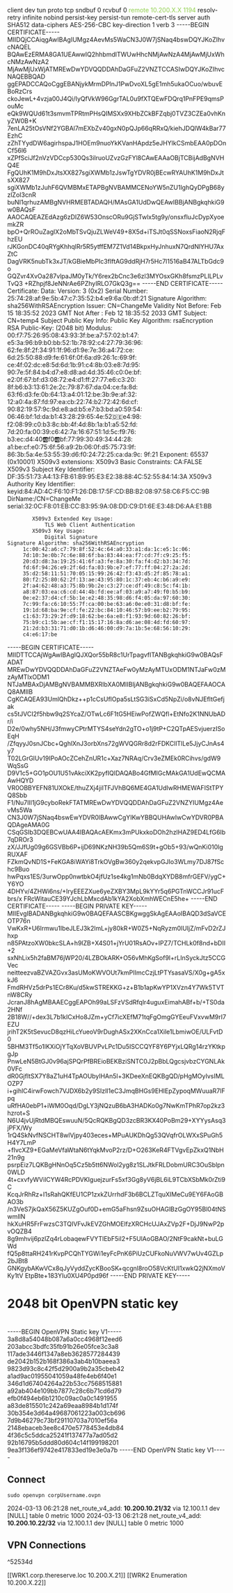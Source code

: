 
client
dev tun
proto tcp
sndbuf 0
rcvbuf 0
<font color="#92d050">remote 10.200.X.X 1194</font>
resolv-retry infinite
nobind
persist-key
persist-tun
remote-cert-tls server
auth SHA512
data-ciphers AES-256-CBC
key-direction 1
verb 3
<ca>
-----BEGIN CERTIFICATE-----
MIIDQjCCAiqgAwIBAgIUMgz4AevMs5WaCN3J0W7jSNaq4bswDQYJKoZIhvcNAQEL
BQAwEzERMA8GA1UEAwwIQ2hhbmdlTWUwHhcNMjAwNzA4MjAwMjUxWhcNMzAwNzA2
MjAwMjUxWjATMREwDwYDVQQDDAhDaGFuZ2VNZTCCASIwDQYJKoZIhvcNAQEBBQAD
ggEPADCCAQoCggEBANjykMrmDPlnJ1PwDvoXL5gE1mh5ukaOCuo/wbuvEBoRzCrs
ckoJewL+4vzja00J4Qi/IyQfVkW96GgrTAL0u9fXTQEwFDQrq1PnFPE9qmsPouMc
eQk9WQUd61t3smvmTPRtmPHsQIMSXx9XHbZCkBFZqbj0TVZ3CZEa0vhKnyZW0B+K
7enLA25tOsVNf2YGBAl7mEXbZv40gxN0pQJp66qRRxQ/kiehJDQlW4kBar77EzhC
zZhTYydDW6agirhspaJ1HOEm9nuoYkKVanHApdz5eJHYlkCSmbEAA0pDOnCf56l6
xZPfSciJf2nVzVDCcp530Qs3ilruoUZvzGzFYl8CAwEAAaOBjTCBijAdBgNVHQ4E
FgQUhK1M9hDxJtsXX827sgiXWMb1zJswTgYDVR0jBEcwRYAUhK1M9hDxJtsXX827
sgiXWMb1zJuhF6QVMBMxETAPBgNVBAMMCENoYW5nZU1lghQyDPgB68yzlZoI3cnR
buNI1qrhuzAMBgNVHRMEBTADAQH/MAsGA1UdDwQEAwIBBjANBgkqhkiG9w0BAQsF
AAOCAQEAZEdAzg6zDIZ6W53OnscORu9GjSTwlx5tg9y/onsxfluJcDypXyoemkZR
bpO+QrROuZaglX2oMbTSvQjuZLWeV49+8X5d+iTSJt0qSSNoxsFiaoN2RjqFhzEU
rJKGonDC40qRYgKhhqlRr5R5ytffEM7Z1Vd14BkpxHyJnhuxN7QrdNlYHU7AxZtC
DagVRK5nubTk3xJT/kGBieMbPIc3fIftAG9ddRjH7r5Hc7l1516aB47ALTbGdc9o
GQZvr4XvOa287vlpaJM0yTk/Y6rex2bCnc3e6zl3MYOsxGKh8fsmzPLILPLvTvQ3
+RZhpjf8JeNNrAe6PZhyIRLO7GkQ3g==
-----END CERTIFICATE-----
</ca>
<cert>
Certificate:
    Data:
        Version: 3 (0x2)
        Serial Number:
            25:74:28:af:9e:5b:47:c7:35:52:b4:e9:6a:0b:df:21
        Signature Algorithm: sha256WithRSAEncryption
        Issuer: CN=ChangeMe
        Validity
            Not Before: Feb 15 18:35:52 2023 GMT
            Not After : Feb 12 18:35:52 2033 GMT
        Subject: CN=temp4
        Subject Public Key Info:
            Public Key Algorithm: rsaEncryption
                RSA Public-Key: (2048 bit)
                Modulus:
                    00:f7:75:26:95:08:43:93:3f:be:a7:57:02:b1:47:
                    e5:3a:96:b9:b0:bb:52:1b:78:92:c4:27:79:36:96:
                    62:fe:8f:2f:34:91:1f:96:d1:9e:7e:36:a4:72:ce:
                    6d:25:50:88:d9:fe:61:6f:0f:6a:d9:26:1c:69:9f:
                    ce:4f:02:dc:e8:5d:6d:1b:91:c4:8b:03:e8:7d:95:
                    90:7e:5f:84:b4:d7:e8:d8:ad:4d:35:46:c0:0e:bf:
                    e2:0f:67:bf:d3:08:72:e4:d1:ff:27:77:e6:c3:20:
                    8f:b6:b3:13:61:2e:2c:79:87:67:da:04:ce:fa:8d:
                    63:f6:d3:fe:0b:64:13:a4:01:12:be:3b:9e:af:32:
                    12:a0:4a:87:fd:97:ea:cb:22:74:b2:72:42:6d:cf:
                    90:82:19:57:9c:9d:e8:ad:b5:e7:b3:bd:a0:59:54:
                    06:46:bf:1d:da:b1:43:28:29:65:4e:52:de:e4:98:
                    f2:08:99:c0:b3:8c:bb:4f:4d:8b:1a:b1:a5:52:fd:
                    7d:20:fa:00:39:c6:42:7a:16:67:51:1d:5c:f9:76:
                    b3:ec:d4:40:ab:f0:ab:bf:77:99:30:49:34:44:28:
                    a1:be:cf:e0:75:6f:56:a9:2b:06:0f:d5:75:73:9f:
                    86:3b:5a:4e:53:55:39:d6:f0:24:72:25:ca:da:9c:
                    9f:21
                Exponent: 65537 (0x10001)
        X509v3 extensions:
            X509v3 Basic Constraints: 
                CA:FALSE
            X509v3 Subject Key Identifier: 
                DF:35:51:73:A4:13:FB:61:B9:95:E3:E2:38:88:4C:52:55:84:14:3A
            X509v3 Authority Key Identifier: 
                keyid:84:AD:4C:F6:10:F1:26:DB:17:5F:CD:BB:B2:08:97:58:C6:F5:CC:9B
                DirName:/CN=ChangeMe
                serial:32:0C:F8:01:EB:CC:B3:95:9A:08:DD:C9:D1:6E:E3:48:D6:AA:E1:BB

            X509v3 Extended Key Usage: 
                TLS Web Client Authentication
            X509v3 Key Usage: 
                Digital Signature
    Signature Algorithm: sha256WithRSAEncryption
         1c:00:42:a6:c7:79:8f:52:4c:64:a0:33:a1:da:1c:e5:1c:06:
         7d:10:3e:0b:7c:6e:88:6f:ba:83:44:ea:f7:cd:7f:c9:25:f5:
         20:d3:d8:3a:19:25:41:6f:a3:fe:8a:30:fa:f4:d2:b3:34:7d:
         fd:6f:94:26:e9:2f:6d:fa:03:9b:e7:ef:77:ff:04:27:2a:2d:
         35:d2:58:11:51:70:05:15:99:26:42:f3:43:d5:2f:85:78:a1:
         80:f2:25:80:62:2f:13:ae:43:95:80:1c:37:eb:4c:b6:a9:e9:
         2f:a4:62:48:a3:75:8b:9b:2e:c3:27:ce:df:49:c8:5c:f4:1b:
         a8:87:03:ea:c6:cd:44:4b:fd:ee:af:03:a9:a7:49:f0:b5:b9:
         0e:e2:37:d4:cf:5b:1e:e2:48:35:98:d6:f4:05:da:97:60:30:
         7c:99:fa:c6:10:55:7f:ca:00:be:63:a6:0e:e0:31:d8:bf:fe:
         19:1d:68:ba:9e:cf:fe:22:bc:84:10:46:57:b9:ee:b2:79:95:
         c1:63:73:29:2f:d9:18:62:be:6a:e8:f1:93:9d:60:82:26:bf:
         75:b9:c1:5b:ae:cf:f1:15:17:16:8a:d6:ae:08:4d:fd:60:97:
         21:2d:b3:31:71:d0:1b:d6:46:00:d9:7a:1b:5e:68:56:10:29:
         c4:e6:17:be
-----BEGIN CERTIFICATE-----
MIIDTTCCAjWgAwIBAgIQJXQor55bR8c1UrTpagvfITANBgkqhkiG9w0BAQsFADAT
MREwDwYDVQQDDAhDaGFuZ2VNZTAeFw0yMzAyMTUxODM1NTJaFw0zMzAyMTIxODM1
NTJaMBAxDjAMBgNVBAMMBXRlbXA0MIIBIjANBgkqhkiG9w0BAQEFAAOCAQ8AMIIB
CgKCAQEA93UmlQhDkz++p1cCsUflOpa5sLtSG3iSxCd5NpZi/o8vNJEfltGefjak
cs5tJVCI2f5hbw9q2SYcaZ/OTwLc6F1tG5HEiwPofZWQfl+EtNfo2K1NNUbADr/i
D2e/0why5NH/J3fmwyCPtrMTYS4seYdn2gTO+o1j9tP+C2QTpAESvjuerzISoEqH
/ZfqyyJ0snJCbc+QghlXnJ3orbXns72gWVQGRr8d2rFDKCllTlLe5JjyCJnAs4y7
T02LGrGlUv19IPoAOcZCehZnUR1c+Xaz7NRAq/Crv3eZMEk0RCihvs/gdW9WqSsG
D9V1c5+GO1pOU1U51vAkciXK2pyfIQIDAQABo4GfMIGcMAkGA1UdEwQCMAAwHQYD
VR0OBBYEFN81UXOkE/thuZXj4jiITFJVhBQ6ME4GA1UdIwRHMEWAFIStTPYQ8Sbb
F1/Nu7IIl1jG9cyboRekFTATMREwDwYDVQQDDAhDaGFuZ2VNZYIUMgz4AevMs5Wa
CN3J0W7jSNaq4bswEwYDVR0lBAwwCgYIKwYBBQUHAwIwCwYDVR0PBAQDAgeAMA0G
CSqGSIb3DQEBCwUAA4IBAQAcAEKmx3mPUkxkoDOh2hzlHAZ9ED4LfG6Ib7qDROr3
zX/JJfUg09g6GSVBb6P+ijD69NKzNH39b5Qm6S9t+gOb5+93/wQnKi010lgRUXAF
FZkmQvND1S+FeKGA8iWAYi8TrkOVgBw360y2qekvpGJIo3WLmy7DJ87fSchc9Buo
hwPqxs1ES/3urwOpp0nwtbkO4jfUz1se4kg1mNb0BdqXYDB8mfrGEFV/ygC+Y6YO
4DHYv/4ZHWi6ns/+IryEEEZXue6yeZXBY3MpL9kYYr5q6PGTnWCCJr91ucFbrs/x
FRcWitauCE39YJchLbMxcdAb1kYA2XobXmhWECnE5he+
-----END CERTIFICATE-----
</cert>
<key>
-----BEGIN PRIVATE KEY-----
MIIEvgIBADANBgkqhkiG9w0BAQEFAASCBKgwggSkAgEAAoIBAQD3dSaVCEOTP76n
VwKxR+U6lrmwu1IbeJLEJ3k2lmL+jy80kR+W0Z5+NqRyzm0lUIjZ/mFvD2rZJhxp
n85PAtzoXW0bkcSLA+h9lZB+X4S01+jYrU01RsAOv+IPZ7/TCHLk0f8nd+bDII+2
sxNhLix5h2faBM76jWP20/4LZBOkARK+O56vMhKgSof9l+rLInSyckJtz5CCGVec
neitteezvaBZVAZGvx3asUMoKWVOUt7kmPIImcCzjLtPTYsasaVS/X0g+gA5xkJ6
FmdRHVz5drPs1ECr8Ku/d5kwSTREKKG+z+B1b1apKwYP1XVzn4Y7Wk5TVTnW8CRy
JcranJ8hAgMBAAECggEAPOh99aLSFzVSdRfqlr4uguxEimahABf+b/+TS0da2HNf
2B18W//+dex3L7b1kICxHo8JZm+yCf7icXEfM71tqFgOmgGYEeuFVxvwM9rI7EZU
jrihT2K5tSevucD8qzHiLcYueoV9rDughASx2XKnCca1Xile1LbmiwOE/ULFvtD0
5BHM3Tf5o1lKXiOjYTqXoVBUVPvLPc1Du5ISCCQYF8Y6PYjxLQRg14rzYKtkpgJp
PnwLeN5BtGJ0v96ajSPQrPfBREioBEKBziSNTC0J2pBbLQgcsjvbzCYGNLAk0VFc
dR0GjfltSX7Y8aZ1uH4TpAOUbylHAn5l+3KDeeXnEQKBgQD/pHgMOyIvsIMLOZP7
i+gihlC4irwFowch7VJDX6b2y9SIzlI1eC3JmqBHGs9EHIEpZypoqMWuuaR7lFpq
uRfHA0ebP1+iWM0Oqd/DgLY3jNQzuB6bA3HADKo0g7NwKmTPhR7op2kz3hzrot+S
N6U4jvUjRtdMBQEswuuN/5QcRQKBgQD3zcBR3KX40PoBm29+XYYysAsq3jPFX/Wy
1rQ4SkNvfNSCHT8wlVjpy403eces+MPuAUKDhQg53QVqfrOLWXxSPuGh5H4Y7LmP
+fIvcXZ9+EGaMeVfaWtaN6tYqkMvoP2rz/D+O263KeR4FTVgvEpZkxQ1NbH21n9g
psrpEiz7LQKBgHNnOq5Cz5b5tt6NWol2yg8z1SLJtkFRLDobmURC3OuSblpn0WLD
4t+cxvfyWVilCYW4RcPDVKIguejzurFs5xf3Gg8yV6jBL6iL9TCbXSbMk0rZti9C
KcqJrRhRz+I1sRahQKfEU1CP1zxkZUrrhdF3b6BCLZTquXIMeCu9EY6FAoGBAO3b
/n3VeS7jkQaX56Z5KUZgOuf0D+emG5aFhsn9ZsuOHAGlBzGgOY95Bl04tNSwmIlN
hkXuHR5FrFwzsC3TQIVFvJkEVZGhMOElfzXRCHcUJAxZVp2F+DjJ9NwP2pvOQZB4
8g9mhvij6pzlZq4rLobaqewFVYTlEbF5iI2+F5UlAoGBAO/2NtF9cakNt+buLGWd
fQ5p8ttaRH241rKvpPCQhTYGWi1eyFcPnK6PiUzCUFkoNuVWV7wUv4GZLp2bJBt8
GNKgybAKwVCx8qJyVyddZycKBooSK+qcgnl8roO58VcKtUI1xwkQ2jNXmoVKy1tV
EtpBte+183YIu0XU4P0pd96f
-----END PRIVATE KEY-----
</key>
<tls-auth>
#
# 2048 bit OpenVPN static key
#
-----BEGIN OpenVPN Static key V1-----
3a8d8a54048b087a6a0cc4968f12eed6
203abcc3bdfc35fb91b26e05fce3c3a8
117ade3446f1347a8eb3628577284439
de2042b152b168f386a3ab4b10baeea3
9823d93c8c42f5d2900a9b2a35cbeb42
a1ad9ac01955041059a48fe4eb6f40e1
346d1d67404264a22b53cc7568515881
a92ab404e109bb7877c28c6b71cd6d79
efb0f494eb6b1210c09ac0a0c1491955
a83de815501c242a69eaa8984b1d174f
30b354e3d64a49687061223a003cb696
7d9b46279c73bf29110703a7010ef56a
2148ebaceb3ee8c470e5778453e4db84
4f36c5c5ddca25241f137477a7ad05d2
92b16795b5ddd80d604c14f199198201
9ea3f136ef9742e417833ed19e3e0a7b
-----END OpenVPN Static key V1-----
</tls-auth>


## Connect
```
sudo openvpn corpUsername.ovpn
```
2024-03-13 06:21:28 net_route_v4_add: **10.200.10.21/32** via 12.100.1.1 dev [NULL] table 0 metric 1000
2024-03-13 06:21:28 net_route_v4_add: **10.200.10.22/32** via 12.100.1.1 dev [NULL] table 0 metric 1000

## VPN Connections

^52534d

[[WRK1.corp.thereserve.loc 10.200.X.21]]
[[WRK2 Enumeration 10.200.X.22]]


